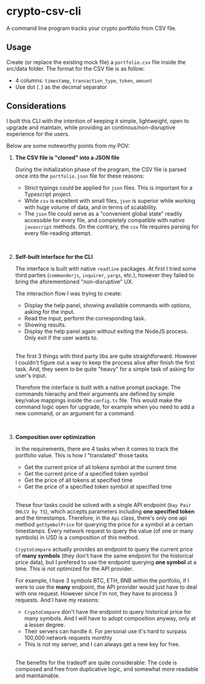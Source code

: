 # crypto-csv-cli

A command line program tracks your crypto portfolio from CSV file.

## Usage

Create (or replace the existing mock file) a `portfolio.csv` file inside the src/data folder. The format for the CSV file is as follow:
- 4 columns: `timestamp`, `transaction_type`, `token`, `amount`
- Use dot (`.`) as the decimal separator

## Considerations

I built this CLI with the intention of keeping it simple, lightweight, open to upgrade and maintain, while providing an continous/non-disruptive experience for the users.

Below are some noteworthy points from my POV:

1. **The CSV file is "cloned" into a JSON file**

   During the initialization phase of the program, the CSV file is parsed once into the `portfolio.json` file for these reasons:
   - Strict typings could be applied for `json` files. This is important for a Typescript project.
   - While `csv` is excellent with small files, `json` is superior while working with huge volume of data, and in terms of scalability.
   - The `json` file could serve as a "convenient global state" readily accessible for every file, and completely compatible with native `javascript` methods. On the contrary, the `csv` file requires parsing for every file-reading attempt.

<br>

2. **Self-built interface for the CLI**

   The interface is built with native `readline` packages. At first I tried some third parties (`commanderjs`, `inquirer`, `yargs`, etc.), however they failed to bring the aforementioned "non-disruptive" UX.

   The interaction flow I was trying to create:

   - Display the help panel, showing available commands with options, asking for the input.
   - Read the input, perform the corresponding task.
   - Showing results.
   - Display the help panel again without exiting the NodeJS process. Only exit if the user wants to.

   <br>

   The first 3 things with third party libs are quite straightforward. However I couldn't figure out a way to keep the process alive after finish the first task. And, they seem to be quite "heavy" for a simple task of asking for user's input.

   Therefore the interface is built with a native prompt package. The commands hierachy and their arguments are defined by simple key/value mappings inside the `config.ts` file. This would make the command logic open for upgrade, for example when you need to add a new command, or an argument for a command.

<br>

3. **Composition over optimization**

   In the requirements, there are 4 tasks when it comes to track the portfolio value. This is how I "translated" those tasks

   - Get the current price of all tokens symbol at the current time
   - Get the current price of a specified token symbol
   - Get the price of all tokens at specified time
   - Get the price of a specified token symbol at specified time

   <br>

   These four tasks could be solved with a single API endpoint (`Day Pair OHLCV by TS`), which accepts parameters including **one specified token** and the timestamps. Therefore, in the `Api` class, there's only one api method `getSymbolPrice` for querying the price for a symbol at a certain timestamps. Every network request to query the value (of one or many symbols) in USD is a composition of this method.

   `CryptoCompare` actually provides an endpoint to query the current price of **many symbols** (they don't have the same endpoint for the historical price data), but I prefered to use the endpoint querying **one symbol** at a time. This is not optimized for the API provider.

   For example, I have 3 symbols BTC, ETH, BNB within the portfolio, if I were to use the **many** endpoint, the API provider would just have to deal with one request. However since I'm not, they have to process 3 requests. And I have my reasons:

    - `CryptoCompare` don't have the endpoint to query historical price for many symbols. And I will have to adopt composition anyway, only at a lesser degree.
    - Their servers can handle it. For personal use it's hard to surpass 100,000 network requests monthly
    - This is not my server, and I can always get a new key for free.

   <br>

   The benefits for the tradeoff are quite considerable: The code is composed and free from duplicative logic, and somewhat more readable and maintainable.

